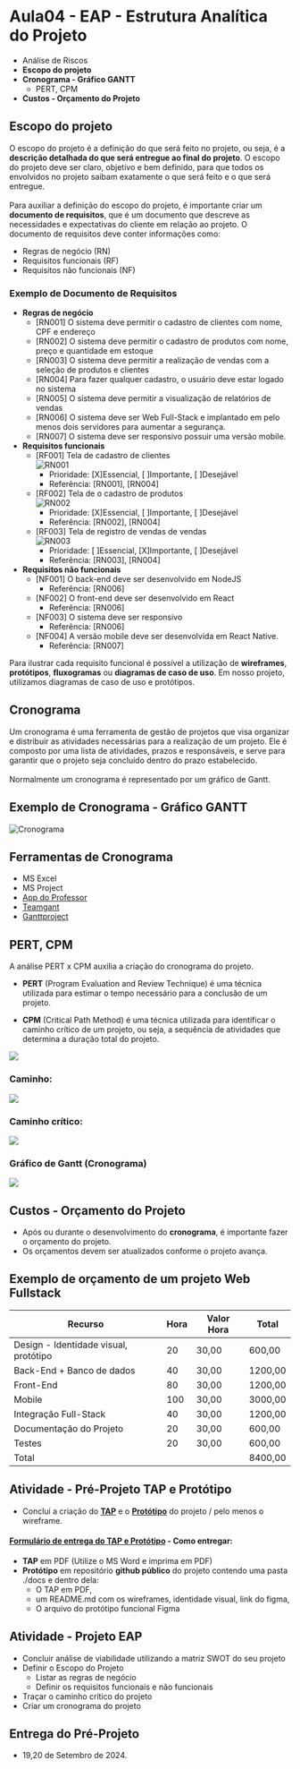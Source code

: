 # Aula04 - EAP - Estrutura Analítica do Projeto

- Análise de Riscos
- **Escopo do projeto**
- **Cronograma - Gráfico GANTT**
    - PERT, CPM
- **Custos - Orçamento do Projeto**

## Escopo do projeto
O escopo do projeto é a definição do que será feito no projeto, ou seja, é a **descrição detalhada do que será entregue ao final do projeto**. O escopo do projeto deve ser claro, objetivo e bem definido, para que todos os envolvidos no projeto saibam exatamente o que será feito e o que será entregue.<br><br>Para auxiliar a definição do escopo do projeto, é importante criar um **documento de requisitos**, que é um documento que descreve as necessidades e expectativas do cliente em relação ao projeto. O documento de requisitos deve conter informações como:
- Regras de negócio (RN)
- Requisitos funcionais (RF)
- Requisitos não funcionais (NF)

### Exemplo de Documento de Requisitos
- **Regras de negócio**
    - [RN001] O sistema deve permitir o cadastro de clientes com nome, CPF e endereço
    - [RN002] O sistema deve permitir o cadastro de produtos com nome, preço e quantidade em estoque
    - [RN003] O sistema deve permitir a realização de vendas com a seleção de produtos e clientes
    - [RN004] Para fazer qualquer cadastro, o usuário deve estar logado no sistema
    - [RN005] O sistema deve permitir a visualização de relatórios de vendas
    - [RN006] O sistema deve ser Web Full-Stack e implantado em pelo menos dois servidores para aumentar a segurança.
    - [RN007] O sistema deve ser responsivo possuir uma versão mobile.
- **Requisitos funcionais**
    - [RF001] Tela de cadastro de clientes<br>![RN001](./rf001.png)
        - Prioridade: [X]Essencial, [ ]Importante, [ ]Desejável
        - Referência: [RN001], [RN004]
    - [RF002] Tela de o cadastro de produtos<br>![RN002](./rf002.png)
        - Prioridade: [X]Essencial, [ ]Importante, [ ]Desejável
        - Referência: [RN002], [RN004]
    - [RF003] Tela de registro de vendas de vendas<br>![RN003](./rf003.png)
        - Prioridade: [ ]Essencial, [X]Importante, [ ]Desejável
        - Referência: [RN003], [RN004]
- **Requisitos não funcionais**
    - [NF001] O back-end deve ser desenvolvido em NodeJS
        - Referência: [RN006]
    - [NF002] O front-end deve ser desenvolvido em React
        - Referência: [RN006]
    - [NF003] O sistema deve ser responsivo
        - Referência: [RN006]
    - [NF004] A versão mobile deve ser desenvolvida em React Native.
        - Referência: [RN007]

Para ilustrar cada requisito funcional é possível a utilização de **wireframes**, **protótipos**, **fluxogramas** ou **diagramas de caso de uso**. Em nosso projeto, utilizamos diagramas de caso de uso e protótipos.  

## Cronograma
Um cronograma é uma ferramenta de gestão de projetos que visa organizar e distribuir as atividades necessárias para a realização de um projeto. Ele é composto por uma lista de atividades, prazos e responsáveis, e serve para garantir que o projeto seja concluído dentro do prazo estabelecido.<br><br>Normalmente um cronograma é representado por um gráfico de Gantt.

## Exemplo de Cronograma - Gráfico GANTT
![Cronograma](./cronograma.png)

## Ferramentas de Cronograma
- MS Excel
- MS Project
- [App do Professor](https://wellifabio.github.io/gantt/)
- [Teamgant](https://www.teamgantt.com/)
- [Ganttproject](https://www.ganttproject.biz/)

## PERT, CPM
A análise PERT x CPM auxilia a criação do cronograma do projeto.

- **PERT** (Program Evaluation and Review Technique) é uma técnica utilizada para estimar o tempo necessário para a conclusão de um projeto.

- **CPM** (Critical Path Method) é uma técnica utilizada para identificar o caminho crítico de um projeto, ou seja, a sequência de atividades que determina a duração total do projeto.

![](pert_cpm.png)

### Caminho:

![](caminho.png)

### Caminho crítico:

![](caminho_critico.png)
### Gráfico de Gantt (Cronograma)

![](gantt1.png)

## Custos - Orçamento do Projeto
- Após ou durante o desenvolvimento do **cronograma**, é importante fazer o orçamento do projeto.
- Os orçamentos devem ser atualizados conforme o projeto avança.

## Exemplo de orçamento de um projeto Web Fullstack

|Recurso|Hora|Valor Hora|Total|
|-|-|-|-|
|Design - Identidade visual, protótipo|20|30,00|600,00|
|Back-End + Banco de dados|40|30,00|1200,00|
|Front-End|80|30,00|1200,00|
|Mobile|100|30,00|3000,00|
|Integração Full-Stack|40|30,00|1200,00|
|Documentação do Projeto|20|30,00|600,00|
|Testes|20|30,00|600,00|
|Total|||8400,00|

## Atividade - Pré-Projeto TAP e Protótipo
- Conclui a criação do **[TAP](../aula02/TAP.md)** e o **[Protótipo](../aula02)** do projeto / pelo menos o wireframe.

#### [Formulário de entrega do TAP e Protótipo](https://docs.google.com/forms/d/e/1FAIpQLScbZSLgh22Zj8rhS9_by_9_0HzmbsG6MxcHlfmlphHFdqo52w/viewform?usp=sf_link) - Como entregar:
- **TAP** em PDF (Utilize o MS Word e imprima em PDF)
- **Protótipo** em repositório **github público** do projeto contendo uma pasta ./docs e dentro dela:
    - O TAP em PDF,
    - um README.md com os wireframes, identidade visual, link do figma,
    - O arquivo  do protótipo  funcional Figma

## Atividade - Projeto EAP
- Concluir análise de viabilidade utilizando a matriz SWOT do seu projeto
- Definir o Escopo do Projeto
    - Listar as regras de negócio
    - Definir os requisitos funcionais e não funcionais
- Traçar o caminho crítico do projeto
- Criar um cronograma do projeto

## Entrega do Pré-Projeto
- 19,20 de Setembro de 2024.